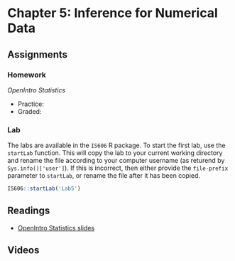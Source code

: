 # Chapter 5: Inference for Numerical Data

## Assignments

### Homework

*OpenIntro Statistics*

* Practice:
* Graded:

### Lab

The labs are available in the `IS606` R package. To start the first lab, use the `startLab` function. This will copy the lab to your current working directory and rename the file according to your computer username (as returend by `Sys.info()['user']`). If this is incorrect, then either provide the `file-prefix` parameter to `startLab`, or rename the file after it has been copied.


```r
IS606::startLab('Lab5')
```


## Readings

* [OpenIntro Statistics slides](https://github.com/jbryer/IS606Fall2015/raw/master/Slides/OpenIntro/os2_slides_05.pdf)

## Videos


